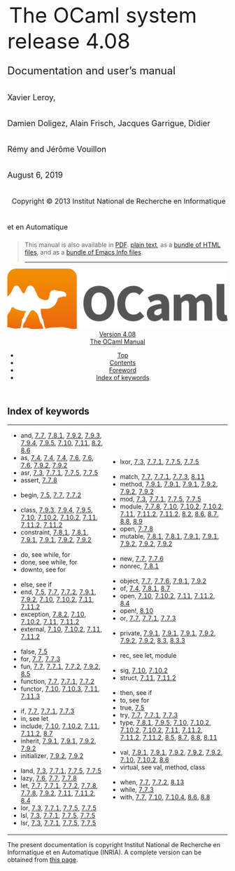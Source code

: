 <!-- ((! set title Manual !)) ((! set documentation !)) ((! set manual !)) ((! set nobreadcrumb !)) -->
<div class="manual content"><ul class="part_menu"></ul>


<div class="maintitle">
&nbsp;<span style="font-size:xx-large"><span style="font-size:150%">The OCaml system <br>
 release 4.08<br>
<span style="font-size:x-large">Documentation and user’s manual <br>
<span style="font-size:large">Xavier Leroy, <br>
 Damien Doligez, Alain Frisch, Jacques Garrigue, Didier Rémy and Jérôme Vouillon <br>
 August&nbsp;6, 2019<br>
 &nbsp;
<span style="font-size:medium">Copyright © 2013 Institut National de
Recherche en Informatique et en Automatique
</span></span></span></span></span></div><blockquote class="quote">

This manual is also available in
<a href="http://caml.inria.fr/distrib/ocaml-4.08/ocaml-4.08-refman.pdf">PDF</a>.
<a href="http://caml.inria.fr/distrib/ocaml-4.08/ocaml-4.08-refman.txt">plain text</a>,
as a
<a href="http://caml.inria.fr/distrib/ocaml-4.08/ocaml-4.08-refman-html.tar.gz">bundle of HTML files</a>,
and as a
<a href="http://caml.inria.fr/distrib/ocaml-4.08/ocaml-4.08-refman.info.tar.gz">bundle of Emacs Info files</a>.
<hr style="height:2">
</blockquote><header><nav class="toc brand"><a class="brand" href="https://ocaml.org/"><img src="colour-logo-gray.svg" class="svg" alt="OCaml"></a></nav><nav class="toc"><div class="toc_version"><a href="/docs" id="version-select">Version 4.08</a></div><div class="toc_title"><a href="#">The OCaml Manual</a></div><ul><li class="top"><a href="#">Top</a></li>
<li><a href="manual001.html#start-section">Contents</a>
</li><li><a href="foreword.html#start-section">Foreword</a>
</li><li class="top"><a href="manual073.html#start-section">Index of keywords</a></li></ul></nav></header><a id="start-section"></a><section id="section">



<h1 class="chapter" id="sec573">Index of keywords</h1>
<p></p><table class="c001 cellpading0"><tbody><tr><td class="c020"><ul class="indexenv"><li class="li-indexenv">
<span class="c003">and</span>, <a href="expr.html#hevea_manual.kwd20">7.7</a>, <a href="typedecl.html#hevea_manual.kwd92">7.8.1</a>, <a href="classes.html#hevea_manual.kwd121">7.9.2</a>, <a href="classes.html#hevea_manual.kwd143">7.9.3</a>, <a href="classes.html#hevea_manual.kwd145">7.9.4</a>, <a href="classes.html#hevea_manual.kwd148">7.9.5</a>, <a href="modtypes.html#hevea_manual.kwd153">7.10</a>, <a href="modules.html#hevea_manual.kwd182">7.11</a>, <a href="manual024.html#hevea_manual.kwd206">8.2</a>, <a href="manual028.html#hevea_manual.kwd216">8.6</a>
</li><li class="li-indexenv"><span class="c003">as</span>, <a href="types.html#hevea_manual.kwd7">7.4</a>, <a href="types.html#hevea_manual.kwd8">7.4</a>, <a href="types.html#hevea_manual.kwd9">7.4</a>, <a href="patterns.html#hevea_manual.kwd15">7.6</a>, <a href="patterns.html#hevea_manual.kwd16">7.6</a>, <a href="patterns.html#hevea_manual.kwd17">7.6</a>, <a href="classes.html#hevea_manual.kwd123">7.9.2</a>, <a href="classes.html#hevea_manual.kwd131">7.9.2</a>
</li><li class="li-indexenv"><span class="c003">asr</span>, <a href="names.html#hevea_manual.kwd6">7.3</a>, <a href="expr.html#hevea_manual.kwd56">7.7.1</a>, <a href="expr.html#hevea_manual.kwd75">7.7.5</a>, <a href="expr.html#hevea_manual.kwd82">7.7.5</a>
</li><li class="li-indexenv"><span class="c003">assert</span>, <a href="expr.html#hevea_manual.kwd85">7.7.8</a>
<br>
<br>
</li><li class="li-indexenv"><span class="c003">begin</span>, <a href="const.html#hevea_manual.kwd13">7.5</a>, <a href="expr.html#hevea_manual.kwd37">7.7</a>, <a href="expr.html#hevea_manual.kwd57">7.7.2</a>
<br>
<br>
</li><li class="li-indexenv"><span class="c003">class</span>, <a href="classes.html#hevea_manual.kwd142">7.9.3</a>, <a href="classes.html#hevea_manual.kwd144">7.9.4</a>, <a href="classes.html#hevea_manual.kwd146">7.9.5</a>, <a href="modtypes.html#hevea_manual.kwd158">7.10</a>, <a href="modtypes.html#hevea_manual.kwd168">7.10.2</a>, <a href="modtypes.html#hevea_manual.kwd169">7.10.2</a>, <a href="modules.html#hevea_manual.kwd186">7.11</a>, <a href="modules.html#hevea_manual.kwd196">7.11.2</a>, <a href="modules.html#hevea_manual.kwd197">7.11.2</a>
</li><li class="li-indexenv"><span class="c003">constraint</span>, <a href="typedecl.html#hevea_manual.kwd96">7.8.1</a>, <a href="typedecl.html#hevea_manual.kwd98">7.8.1</a>, <a href="classes.html#hevea_manual.kwd108">7.9.1</a>, <a href="classes.html#hevea_manual.kwd116">7.9.1</a>, <a href="classes.html#hevea_manual.kwd128">7.9.2</a>, <a href="classes.html#hevea_manual.kwd140">7.9.2</a>
<br>
<br>
</li><li class="li-indexenv"><span class="c003">do</span>, see <span class="c009"><span class="c003">while</span>, <span class="c003">for</span></span>
</li><li class="li-indexenv"><span class="c003">done</span>, see <span class="c009"><span class="c003">while</span>, <span class="c003">for</span></span>
</li><li class="li-indexenv"><span class="c003">downto</span>, see <span class="c005">for</span>
<br>
<br>
</li><li class="li-indexenv"><span class="c003">else</span>, see <span class="c005">if</span>
</li><li class="li-indexenv"><span class="c003">end</span>, <a href="const.html#hevea_manual.kwd14">7.5</a>, <a href="expr.html#hevea_manual.kwd38">7.7</a>, <a href="expr.html#hevea_manual.kwd58">7.7.2</a>, <a href="classes.html#hevea_manual.kwd101">7.9.1</a>, <a href="classes.html#hevea_manual.kwd118">7.9.2</a>, <a href="modtypes.html#hevea_manual.kwd150">7.10</a>, <a href="modtypes.html#hevea_manual.kwd163">7.10.2</a>, <a href="modules.html#hevea_manual.kwd179">7.11</a>, <a href="modules.html#hevea_manual.kwd191">7.11.2</a>
</li><li class="li-indexenv"><span class="c003">exception</span>, <a href="typedecl.html#hevea_manual.kwd99">7.8.2</a>, <a href="modtypes.html#hevea_manual.kwd157">7.10</a>, <a href="modtypes.html#hevea_manual.kwd167">7.10.2</a>, <a href="modules.html#hevea_manual.kwd185">7.11</a>, <a href="modules.html#hevea_manual.kwd195">7.11.2</a>
</li><li class="li-indexenv"><span class="c003">external</span>, <a href="modtypes.html#hevea_manual.kwd155">7.10</a>, <a href="modtypes.html#hevea_manual.kwd165">7.10.2</a>, <a href="modules.html#hevea_manual.kwd183">7.11</a>, <a href="modules.html#hevea_manual.kwd193">7.11.2</a>
<br>
<br>
</li><li class="li-indexenv"><span class="c003">false</span>, <a href="const.html#hevea_manual.kwd11">7.5</a>
</li><li class="li-indexenv"><span class="c003">for</span>, <a href="expr.html#hevea_manual.kwd31">7.7</a>, <a href="expr.html#hevea_manual.kwd67">7.7.3</a>
</li><li class="li-indexenv"><span class="c003">fun</span>, <a href="expr.html#hevea_manual.kwd25">7.7</a>, <a href="expr.html#hevea_manual.kwd45">7.7.1</a>, <a href="expr.html#hevea_manual.kwd60">7.7.2</a>, <a href="classes.html#hevea_manual.kwd119">7.9.2</a>, <a href="manual027.html#hevea_manual.kwd212">8.5</a>
</li><li class="li-indexenv"><span class="c003">function</span>, <a href="expr.html#hevea_manual.kwd24">7.7</a>, <a href="expr.html#hevea_manual.kwd46">7.7.1</a>, <a href="expr.html#hevea_manual.kwd59">7.7.2</a>
</li><li class="li-indexenv"><span class="c003">functor</span>, <a href="modtypes.html#hevea_manual.kwd151">7.10</a>, <a href="modtypes.html#hevea_manual.kwd176">7.10.3</a>, <a href="modules.html#hevea_manual.kwd180">7.11</a>, <a href="modules.html#hevea_manual.kwd204">7.11.3</a>
<br>
<br>
</li><li class="li-indexenv"><span class="c003">if</span>, <a href="expr.html#hevea_manual.kwd34">7.7</a>, <a href="expr.html#hevea_manual.kwd44">7.7.1</a>, <a href="expr.html#hevea_manual.kwd63">7.7.3</a>
</li><li class="li-indexenv"><span class="c003">in</span>, see <span class="c005">let</span>
</li><li class="li-indexenv"><span class="c003">include</span>, <a href="modtypes.html#hevea_manual.kwd161">7.10</a>, <a href="modtypes.html#hevea_manual.kwd175">7.10.2</a>, <a href="modules.html#hevea_manual.kwd189">7.11</a>, <a href="modules.html#hevea_manual.kwd203">7.11.2</a>, <a href="manual029.html#hevea_manual.kwd220">8.7</a>
</li><li class="li-indexenv"><span class="c003">inherit</span>, <a href="classes.html#hevea_manual.kwd102">7.9.1</a>, <a href="classes.html#hevea_manual.kwd109">7.9.1</a>, <a href="classes.html#hevea_manual.kwd122">7.9.2</a>, <a href="classes.html#hevea_manual.kwd130">7.9.2</a>
</li><li class="li-indexenv"><span class="c003">initializer</span>, <a href="classes.html#hevea_manual.kwd129">7.9.2</a>, <a href="classes.html#hevea_manual.kwd141">7.9.2</a>
<br>
<br>
</li><li class="li-indexenv"><span class="c003">land</span>, <a href="names.html#hevea_manual.kwd1">7.3</a>, <a href="expr.html#hevea_manual.kwd51">7.7.1</a>, <a href="expr.html#hevea_manual.kwd70">7.7.5</a>, <a href="expr.html#hevea_manual.kwd77">7.7.5</a>
</li><li class="li-indexenv"><span class="c003">lazy</span>, <a href="patterns.html#hevea_manual.kwd18">7.6</a>, <a href="expr.html#hevea_manual.kwd42">7.7</a>, <a href="expr.html#hevea_manual.kwd86">7.7.8</a>
</li><li class="li-indexenv"><span class="c003">let</span>, <a href="expr.html#hevea_manual.kwd22">7.7</a>, <a href="expr.html#hevea_manual.kwd49">7.7.1</a>, <a href="expr.html#hevea_manual.kwd62">7.7.2</a>, <a href="expr.html#hevea_manual.kwd87">7.7.8</a>, <a href="expr.html#hevea_manual.kwd89">7.7.8</a>, <a href="classes.html#hevea_manual.kwd120">7.9.2</a>, <a href="modules.html#hevea_manual.kwd181">7.11</a>, <a href="modules.html#hevea_manual.kwd192">7.11.2</a>, <a href="manual026.html#hevea_manual.kwd209">8.4</a>
</li><li class="li-indexenv"><span class="c003">lor</span>, <a href="names.html#hevea_manual.kwd2">7.3</a>, <a href="expr.html#hevea_manual.kwd52">7.7.1</a>, <a href="expr.html#hevea_manual.kwd71">7.7.5</a>, <a href="expr.html#hevea_manual.kwd78">7.7.5</a>
</li><li class="li-indexenv"><span class="c003">lsl</span>, <a href="names.html#hevea_manual.kwd4">7.3</a>, <a href="expr.html#hevea_manual.kwd54">7.7.1</a>, <a href="expr.html#hevea_manual.kwd73">7.7.5</a>, <a href="expr.html#hevea_manual.kwd80">7.7.5</a>
</li><li class="li-indexenv"><span class="c003">lsr</span>, <a href="names.html#hevea_manual.kwd5">7.3</a>, <a href="expr.html#hevea_manual.kwd55">7.7.1</a>, <a href="expr.html#hevea_manual.kwd74">7.7.5</a>, <a href="expr.html#hevea_manual.kwd81">7.7.5</a>
</li></ul></td><td class="c020"><ul class="indexenv"><li class="li-indexenv"><span class="c003">lxor</span>, <a href="names.html#hevea_manual.kwd3">7.3</a>, <a href="expr.html#hevea_manual.kwd53">7.7.1</a>, <a href="expr.html#hevea_manual.kwd72">7.7.5</a>, <a href="expr.html#hevea_manual.kwd79">7.7.5</a>
<br>
<br>
</li><li class="li-indexenv"><span class="c003">match</span>, <a href="expr.html#hevea_manual.kwd36">7.7</a>, <a href="expr.html#hevea_manual.kwd47">7.7.1</a>, <a href="expr.html#hevea_manual.kwd64">7.7.3</a>, <a href="manual033.html#hevea_manual.kwd227">8.11</a>
</li><li class="li-indexenv"><span class="c003">method</span>, <a href="classes.html#hevea_manual.kwd105">7.9.1</a>, <a href="classes.html#hevea_manual.kwd112">7.9.1</a>, <a href="classes.html#hevea_manual.kwd114">7.9.1</a>, <a href="classes.html#hevea_manual.kwd126">7.9.2</a>, <a href="classes.html#hevea_manual.kwd136">7.9.2</a>, <a href="classes.html#hevea_manual.kwd138">7.9.2</a>
</li><li class="li-indexenv"><span class="c003">mod</span>, <a href="names.html#hevea_manual.kwd0">7.3</a>, <a href="expr.html#hevea_manual.kwd50">7.7.1</a>, <a href="expr.html#hevea_manual.kwd69">7.7.5</a>, <a href="expr.html#hevea_manual.kwd76">7.7.5</a>
</li><li class="li-indexenv"><span class="c003">module</span>, <a href="expr.html#hevea_manual.kwd88">7.7.8</a>, <a href="modtypes.html#hevea_manual.kwd159">7.10</a>, <a href="modtypes.html#hevea_manual.kwd171">7.10.2</a>, <a href="modtypes.html#hevea_manual.kwd173">7.10.2</a>, <a href="modules.html#hevea_manual.kwd187">7.11</a>, <a href="modules.html#hevea_manual.kwd199">7.11.2</a>, <a href="modules.html#hevea_manual.kwd201">7.11.2</a>, <a href="manual024.html#hevea_manual.kwd205">8.2</a>, <a href="manual028.html#hevea_manual.kwd213">8.6</a>, <a href="manual029.html#hevea_manual.kwd217">8.7</a>, <a href="manual030.html#hevea_manual.kwd222">8.8</a>, <a href="manual031.html#hevea_manual.kwd224">8.9</a>
</li><li class="li-indexenv"><span class="c003">open</span>, <a href="expr.html#hevea_manual.kwd90">7.7.8</a>
</li><li class="li-indexenv"><span class="c003">mutable</span>, <a href="typedecl.html#hevea_manual.kwd95">7.8.1</a>, <a href="typedecl.html#hevea_manual.kwd97">7.8.1</a>, <a href="classes.html#hevea_manual.kwd104">7.9.1</a>, <a href="classes.html#hevea_manual.kwd111">7.9.1</a>, <a href="classes.html#hevea_manual.kwd125">7.9.2</a>, <a href="classes.html#hevea_manual.kwd133">7.9.2</a>, <a href="classes.html#hevea_manual.kwd135">7.9.2</a>
<br>
<br>
</li><li class="li-indexenv"><span class="c003">new</span>, <a href="expr.html#hevea_manual.kwd40">7.7</a>, <a href="expr.html#hevea_manual.kwd83">7.7.6</a>
</li><li class="li-indexenv"><span class="c003">nonrec</span>, <a href="typedecl.html#hevea_manual.kwd93">7.8.1</a>
<br>
<br>
</li><li class="li-indexenv"><span class="c003">object</span>, <a href="expr.html#hevea_manual.kwd41">7.7</a>, <a href="expr.html#hevea_manual.kwd84">7.7.6</a>, <a href="classes.html#hevea_manual.kwd100">7.9.1</a>, <a href="classes.html#hevea_manual.kwd117">7.9.2</a>
</li><li class="li-indexenv"><span class="c003">of</span>, <a href="types.html#hevea_manual.kwd10">7.4</a>, <a href="typedecl.html#hevea_manual.kwd94">7.8.1</a>, <a href="manual029.html#hevea_manual.kwd219">8.7</a>
</li><li class="li-indexenv"><span class="c003">open</span>, <a href="modtypes.html#hevea_manual.kwd160">7.10</a>, <a href="modtypes.html#hevea_manual.kwd174">7.10.2</a>, <a href="modules.html#hevea_manual.kwd188">7.11</a>, <a href="modules.html#hevea_manual.kwd202">7.11.2</a>, <a href="manual026.html#hevea_manual.kwd210">8.4</a>
</li><li class="li-indexenv"><span class="c003">open!</span>, <a href="manual032.html#hevea_manual.kwd225">8.10</a>
</li><li class="li-indexenv"><span class="c003">or</span>, <a href="expr.html#hevea_manual.kwd35">7.7</a>, <a href="expr.html#hevea_manual.kwd43">7.7.1</a>, <a href="expr.html#hevea_manual.kwd65">7.7.3</a>
<br>
<br>
</li><li class="li-indexenv"><span class="c003">private</span>, <a href="classes.html#hevea_manual.kwd106">7.9.1</a>, <a href="classes.html#hevea_manual.kwd113">7.9.1</a>, <a href="classes.html#hevea_manual.kwd115">7.9.1</a>, <a href="classes.html#hevea_manual.kwd127">7.9.2</a>, <a href="classes.html#hevea_manual.kwd137">7.9.2</a>, <a href="classes.html#hevea_manual.kwd139">7.9.2</a>, <a href="manual025.html#hevea_manual.kwd207">8.3</a>, <a href="manual025.html#hevea_manual.kwd208">8.3.3</a>
<br>
<br>
</li><li class="li-indexenv"><span class="c003">rec</span>, see <span class="c009"><span class="c003">let</span>, <span class="c003">module</span></span>
<br>
<br>
</li><li class="li-indexenv"><span class="c003">sig</span>, <a href="modtypes.html#hevea_manual.kwd149">7.10</a>, <a href="modtypes.html#hevea_manual.kwd162">7.10.2</a>
</li><li class="li-indexenv"><span class="c003">struct</span>, <a href="modules.html#hevea_manual.kwd178">7.11</a>, <a href="modules.html#hevea_manual.kwd190">7.11.2</a>
<br>
<br>
</li><li class="li-indexenv"><span class="c003">then</span>, see <span class="c005">if</span>
</li><li class="li-indexenv"><span class="c003">to</span>, see <span class="c005">for</span>
</li><li class="li-indexenv"><span class="c003">true</span>, <a href="const.html#hevea_manual.kwd12">7.5</a>
</li><li class="li-indexenv"><span class="c003">try</span>, <a href="expr.html#hevea_manual.kwd23">7.7</a>, <a href="expr.html#hevea_manual.kwd48">7.7.1</a>, <a href="expr.html#hevea_manual.kwd68">7.7.3</a>
</li><li class="li-indexenv"><span class="c003">type</span>, <a href="typedecl.html#hevea_manual.kwd91">7.8.1</a>, <a href="classes.html#hevea_manual.kwd147">7.9.5</a>, <a href="modtypes.html#hevea_manual.kwd156">7.10</a>, <a href="modtypes.html#hevea_manual.kwd166">7.10.2</a>, <a href="modtypes.html#hevea_manual.kwd170">7.10.2</a>, <a href="modtypes.html#hevea_manual.kwd172">7.10.2</a>, <a href="modules.html#hevea_manual.kwd184">7.11</a>, <a href="modules.html#hevea_manual.kwd194">7.11.2</a>, <a href="modules.html#hevea_manual.kwd198">7.11.2</a>, <a href="modules.html#hevea_manual.kwd200">7.11.2</a>, <a href="manual027.html#hevea_manual.kwd211">8.5</a>, <a href="manual029.html#hevea_manual.kwd218">8.7</a>, <a href="manual030.html#hevea_manual.kwd223">8.8</a>, <a href="manual033.html#hevea_manual.kwd226">8.11</a>
<br>
<br>
</li><li class="li-indexenv"><span class="c003">val</span>, <a href="classes.html#hevea_manual.kwd103">7.9.1</a>, <a href="classes.html#hevea_manual.kwd110">7.9.1</a>, <a href="classes.html#hevea_manual.kwd124">7.9.2</a>, <a href="classes.html#hevea_manual.kwd132">7.9.2</a>, <a href="classes.html#hevea_manual.kwd134">7.9.2</a>, <a href="modtypes.html#hevea_manual.kwd154">7.10</a>, <a href="modtypes.html#hevea_manual.kwd164">7.10.2</a>, <a href="manual028.html#hevea_manual.kwd214">8.6</a>
</li><li class="li-indexenv"><span class="c003">virtual</span>, see <span class="c009"><span class="c003">val</span>, <span class="c003">method</span>, <span class="c003">class</span></span>
<br>
<br>
</li><li class="li-indexenv"><span class="c003">when</span>, <a href="expr.html#hevea_manual.kwd39">7.7</a>, <a href="expr.html#hevea_manual.kwd61">7.7.2</a>, <a href="manual035.html#hevea_manual.kwd228">8.13</a>
</li><li class="li-indexenv"><span class="c003">while</span>, <a href="expr.html#hevea_manual.kwd66">7.7.3</a>
</li><li class="li-indexenv"><span class="c003">with</span>, <a href="expr.html#hevea_manual.kwd26">7.7</a>, <a href="modtypes.html#hevea_manual.kwd152">7.10</a>, <a href="modtypes.html#hevea_manual.kwd177">7.10.4</a>, <a href="manual028.html#hevea_manual.kwd215">8.6</a>, <a href="manual030.html#hevea_manual.kwd221">8.8</a>
</li></ul></td></tr>
</tbody></table>




</section><div class="copyright">The present documentation is copyright Institut National de Recherche en Informatique et en Automatique (INRIA). A complete version can be obtained from <a href="http://caml.inria.fr/pub/docs/manual-ocaml/">this page</a>.</div></div>
